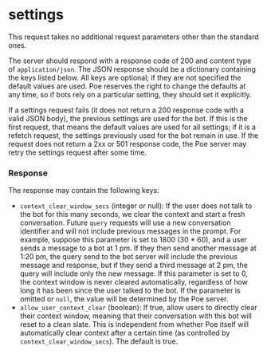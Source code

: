 # settings

This request takes no additional request parameters other than the standard ones.

The server should respond with a response code of 200 and content type of `application/json`. The JSON response should be a dictionary containing the keys listed below. All keys are optional; if they are not specified the default values are used. Poe reserves the right to change the defaults at any time, so if bots rely on a particular setting, they should set it explicitly.

If a settings request fails (it does not return a 200 response code with a valid JSON body), the previous settings are used for the bot. If this is the first request, that means the default values are used for all settings; if it is a refetch request, the settings previously used for the bot remain in use. If the request does not return a 2xx or 501 response code, the Poe server may retry the settings request after some time.

### Response

The response may contain the following keys:

* `context_clear_window_secs` (integer or null): If the user does not talk to the bot for this many seconds, we clear the context and start a fresh conversation. Future `query` requests will use a new conversation identifier and will not include previous messages in the prompt. For example, suppose this parameter is set to 1800 (30 \* 60), and a user sends a message to a bot at 1 pm. If they then send another message at 1:20 pm, the query send to the bot server will include the previous message and response, but if they send a third message at 2 pm, the query will include only the new message. If this parameter is set to 0, the context window is never cleared automatically, regardless of how long it has been since the user talked to the bot. If the parameter is omitted or `null`, the value will be determined by the Poe server.
* `allow_user_context_clear` (boolean): If true, allow users to directly clear their context window, meaning that their conversation with this bot will reset to a clean slate. This is independent from whether Poe itself will automatically clear context after a certain time (as controlled by `context_clear_window_secs`). The default is true.

